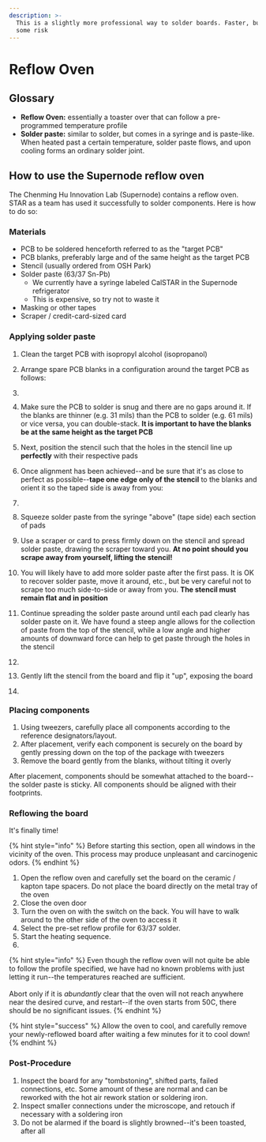 ```yaml
---
description: >-
  This is a slightly more professional way to solder boards. Faster, but with
  some risk
---
```


# Reflow Oven

## Glossary

* **Reflow Oven:** essentially a toaster over that can follow a pre-programmed temperature profile
* **Solder paste:** similar to solder, but comes in a syringe and is paste-like. When heated past a certain temperature, solder paste flows, and upon cooling forms an ordinary solder joint.

## How to use the Supernode reflow oven

The Chenming Hu Innovation Lab (Supernode) contains a reflow oven. STAR as a team has used it successfully to solder components. Here is how to do so:

### Materials

* PCB to be soldered henceforth referred to as the "target PCB"
* PCB blanks, preferably large and of the same height as the target PCB
* Stencil (usually ordered from OSH Park)
* Solder paste (63/37 Sn-Pb)
  * We currently have a syringe labeled CalSTAR in the Supernode refrigerator
  * This is expensive, so try not to waste it
* Masking or other tapes
* Scraper / credit-card-sized card

### Applying solder paste

1. Clean the target PCB with isopropyl alcohol (isopropanol)
2. Arrange spare PCB blanks in a configuration around the target PCB as follows:&#x20;
3.  &#x20;

    <img src="../../.gitbook/assets/imag0937.jpg" alt="" data-size="original">
4. Make sure the PCB to solder is snug and there are no gaps around it. If the blanks are thinner (e.g. 31 mils) than the PCB to solder (e.g. 61 mils) or vice versa, you can double-stack. **It is important to have the blanks be at the same height as the target PCB**
5. Next, position the stencil such that the holes in the stencil line up **perfectly** with their respective pads
6. Once alignment has been achieved--and be sure that it's as close to perfect as possible--**tape one edge only of the stencil** to the blanks and orient it so the taped side is away from you:
7. <img src="../../.gitbook/assets/imag0938.jpg" alt="" data-size="original">&#x20;
8. Squeeze solder paste from the syringe "above" (tape side) each section of pads&#x20;
9. Use a scraper or card to press firmly down on the stencil and spread solder paste, drawing the scraper toward you. **At no point should you scrape away from yourself, lifting the stencil!**<img src="../../.gitbook/assets/imag0940.jpg" alt="" data-size="original">
10. You will likely have to add more solder paste after the first pass. It is OK to recover solder paste, move it around, etc., but be very careful not to scrape too much side-to-side or away from you. **The stencil must remain flat and in position**
11. Continue spreading the solder paste around until each pad clearly has solder paste on it. We have found a steep angle allows for the collection of paste from the top of the stencil, while a low angle and higher amounts of downward force can help to get paste through the holes in the stencil
12. <img src="../../.gitbook/assets/imag0941.jpg" alt="" data-size="original">&#x20;
13. Gently lift the stencil from the board and flip it "up", exposing the board
14. <img src="../../.gitbook/assets/imag0942.jpg" alt="" data-size="original">&#x20;

### Placing components

1. Using tweezers, carefully place all components according to the reference designators/layout.
2. After placement, verify each component is securely on the board by gently pressing down on the top of the package with tweezers
3. Remove the board gently from the blanks, without tilting it overly

After placement, components should be somewhat attached to the board--the solder paste is sticky. All components should be aligned with their footprints.

### Reflowing the board

It's finally time!

{% hint style="info" %}
Before starting this section, open all windows in the vicinity of the oven. This process may produce unpleasant and carcinogenic odors.
{% endhint %}

1. Open the reflow oven and carefully set the board on the ceramic / kapton tape spacers. Do not place the board directly on the metal tray of the oven
2. Close the oven door
3. Turn the oven on with the switch on the back. You will have to walk around to the other side of the oven to access it
4. Select the pre-set reflow profile for 63/37 solder.
5. Start the heating sequence.
6. <img src="../../.gitbook/assets/imag0943.jpg" alt="" data-size="original">

{% hint style="info" %}
Even though the reflow oven will not quite be able to follow the profile specified, we have had no known problems with just letting it run--the temperatures reached are sufficient. \
\
Abort only if it is _abundantly_ clear that the oven will not reach anywhere near the desired curve, and restart--if the oven starts from 50C, there should be no significant issues.
{% endhint %}

{% hint style="success" %}
Allow the oven to cool, and carefully remove your newly-reflowed board after waiting a few minutes for it to cool down!
{% endhint %}

### Post-Procedure

1. Inspect the board for any "tombstoning", shifted parts, failed connections, etc. Some amount of these are normal and can be reworked with the hot air rework station or soldering iron.
2. Inspect smaller connections under the microscope, and retouch if necessary with a soldering iron
3. Do not be alarmed if the board is slightly browned--it's been toasted, after all

